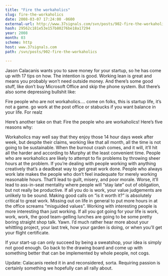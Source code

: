 ```yaml
---
title: "Fire the workaholics"
slug: fire-the-workaholics
date: 2008-03-07 17:24:00 -0600
external-url: http://www.37signals.com/svn/posts/902-fire-the-workaholics
hash: 29562c181e53e157b80276be18a17294
year: 2008
month: 03
scheme: http
host: www.37signals.com
path: /svn/posts/902-fire-the-workaholics

---
```


Jason Calacanis wants you to save money for your startup, so he has come up with 17 tips on how. The intention is good. Working lean is great and means you probably won’t need outside money. And there’s some good stuff, like don’t buy Microsoft Office and skip the phone system. But there’s also some depressing bullshit like:



Fire people who are not workaholics…. come on folks, this is startup life, it’s not a game. go work at the post office or stabucks if you want balance in your life. For realz

Here’s another take on that: Fire the people who are workaholics! Here’s five reasons why:



Workaholics may well say that they enjoy those 14 hour days week after week, but despite their claims, working like that all month, all the time is not going to be sustainable. When the burnout crash comes, and it will, it’ll hit all the harder and according to Murphy at the least convenient time.
People who are workaholics are likely to attempt to fix problems by throwing sheer hours at the problem. If you’re dealing with people working with anything creatively that’s a deadbeat way to get great work done.
People who always work late makes the people who don’t feel inadequate for merely working reasonable hours. That’ll lead to guilt, misery, and poor morale. Worse, it’ll lead to ass-in-seat mentality where people will “stay late” out of obligation, but not really be productive.
If all you do is work, your value judgements are unlikely to be sound. Making good calls on “is it worth it?” is absolutely critical to great work. Missing out on life in general to put more hours in at the office screams “misguided values”.
Working with interesting people is more interesting than just working. If all you got going for your life is work, work, work, the good team-gelling lunches are going to be some pretty boring straight shop talk. Yawn. I’d much rather hear more about your whittling project, your last trek, how your garden is doing, or when you’ll get your flight certificate.

If your start-up can only succeed by being a sweatshop, your idea is simply not good enough. Go back to the drawing board and come up with something better that can be implemented by whole people, not cogs.



Update: Calacanis reeled it in and reconsidered, sorta. Requiring passion is certainly something we hopefully can all rally about.

  

